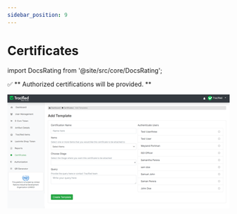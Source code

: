 ```yaml
---
sidebar_position: 9
---
```


# Certificates
import DocsRating from '@site/src/core/DocsRating';

:white_check_mark: ** Authorized certifications will be provided. **


![MarineGEO circle logo](../../static/img/certificates1.png "MarineGEO logo")


<DocsRating />